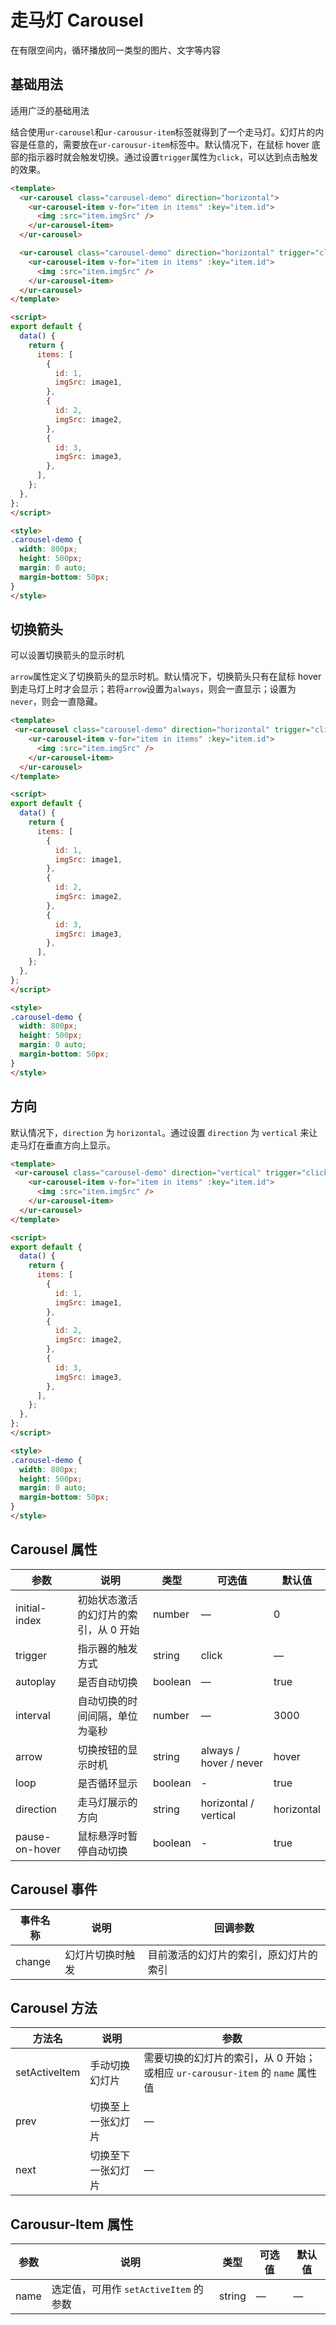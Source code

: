 # 走马灯 Carousel

在有限空间内，循环播放同一类型的图片、文字等内容

## 基础用法

适用广泛的基础用法

结合使用`ur-carousel`和`ur-carousur-item`标签就得到了一个走马灯。幻灯片的内容是任意的，需要放在`ur-carousur-item`标签中。默认情况下，在鼠标 hover 底部的指示器时就会触发切换。通过设置`trigger`属性为`click`，可以达到点击触发的效果。
```html
<template>
  <ur-carousel class="carousel-demo" direction="horizontal">
    <ur-carousel-item v-for="item in items" :key="item.id">
      <img :src="item.imgSrc" />
    </ur-carousel-item>
  </ur-carousel>

  <ur-carousel class="carousel-demo" direction="horizontal" trigger="click">
    <ur-carousel-item v-for="item in items" :key="item.id">
      <img :src="item.imgSrc" />
    </ur-carousel-item>
  </ur-carousel>
</template>

<script>
export default {
  data() {
    return {
      items: [
        {
          id: 1,
          imgSrc: image1,
        },
        {
          id: 2,
          imgSrc: image2,
        },
        {
          id: 3,
          imgSrc: image3,
        },
      ],
    };
  },
};
</script>

<style>
.carousel-demo {
  width: 800px;
  height: 500px;
  margin: 0 auto;
  margin-bottom: 50px;
}
</style>
```

## 切换箭头
可以设置切换箭头的显示时机

`arrow`属性定义了切换箭头的显示时机。默认情况下，切换箭头只有在鼠标 hover 到走马灯上时才会显示；若将`arrow`设置为`always`，则会一直显示；设置为`never`，则会一直隐藏。
```html
<template>
 <ur-carousel class="carousel-demo" direction="horizontal" trigger="click" arrow="always">
    <ur-carousel-item v-for="item in items" :key="item.id">
      <img :src="item.imgSrc" />
    </ur-carousel-item>
  </ur-carousel>
</template>

<script>
export default {
  data() {
    return {
      items: [
        {
          id: 1,
          imgSrc: image1,
        },
        {
          id: 2,
          imgSrc: image2,
        },
        {
          id: 3,
          imgSrc: image3,
        },
      ],
    };
  },
};
</script>

<style>
.carousel-demo {
  width: 800px;
  height: 500px;
  margin: 0 auto;
  margin-bottom: 50px;
}
</style>
```

## 方向
默认情况下，`direction` 为 `horizontal`。通过设置 `direction` 为 `vertical` 来让走马灯在垂直方向上显示。

```html
<template>
 <ur-carousel class="carousel-demo" direction="vertical" trigger="click">
    <ur-carousel-item v-for="item in items" :key="item.id">
      <img :src="item.imgSrc" />
    </ur-carousel-item>
  </ur-carousel>
</template>

<script>
export default {
  data() {
    return {
      items: [
        {
          id: 1,
          imgSrc: image1,
        },
        {
          id: 2,
          imgSrc: image2,
        },
        {
          id: 3,
          imgSrc: image3,
        },
      ],
    };
  },
};
</script>

<style>
.carousel-demo {
  width: 800px;
  height: 500px;
  margin: 0 auto;
  margin-bottom: 50px;
}
</style>
```

## Carousel 属性
| 参数      | 说明          | 类型      | 可选值                           | 默认值  |
|---------- |-------------- |---------- |--------------------------------  |-------- |
| initial-index | 初始状态激活的幻灯片的索引，从 0 开始 | number | — | 0 |
| trigger | 指示器的触发方式 | string | click | — |
| autoplay | 是否自动切换 | boolean | — | true |
| interval | 自动切换的时间间隔，单位为毫秒 | number | — | 3000 |
| arrow | 切换按钮的显示时机 | string | always / hover / never | hover |
| loop | 是否循环显示 | boolean | - | true |
| direction | 走马灯展示的方向 | string | horizontal / vertical | horizontal |
| pause-on-hover | 鼠标悬浮时暂停自动切换 | boolean | - | true |

## Carousel 事件
| 事件名称 | 说明 | 回调参数 |
|---------|---------|---------|
| change | 幻灯片切换时触发 | 目前激活的幻灯片的索引，原幻灯片的索引 |

## Carousel 方法
| 方法名      | 说明          | 参数 |
|---------- |-------------- | -- |
| setActiveItem | 手动切换幻灯片 | 需要切换的幻灯片的索引，从 0 开始；或相应 `ur-carousur-item` 的 `name` 属性值 |
| prev | 切换至上一张幻灯片 | — |
| next | 切换至下一张幻灯片 | — |

## Carousur-Item 属性
| 参数      | 说明          | 类型      | 可选值                           | 默认值  |
|---------- |-------------- |---------- |--------------------------------  |-------- |
| name | 选定值，可用作 `setActiveItem` 的参数 | string | — | — |